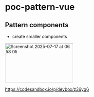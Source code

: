 # poc-pattern-vue

## Pattern components
- create smaller components

<img width="223" height="129" alt="Screenshot 2025-07-17 at 06 58 05" src="https://github.com/user-attachments/assets/5d0bd122-5754-493f-a45e-71ec72d28343" />

https://codesandbox.io/p/devbox/z36yg6
